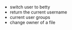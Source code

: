 * switch user to betty
* return the current username
* current user groups
* change owner of a file
